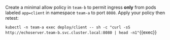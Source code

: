 Create a minimal allow policy in `team-b` to permit ingress **only** from pods labeled `app=client` in namespace `team-a` to port `8080`.
Apply your policy then retest:

`kubectl -n team-a exec deploy/client -- sh -c "curl -sS http://echoserver.team-b.svc.cluster.local:8080 | head -n1"`{{exec}}